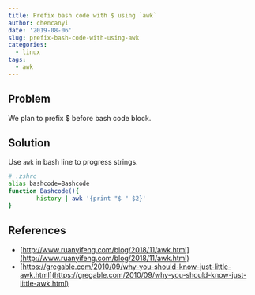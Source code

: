 ```yaml
---
title: Prefix bash code with $ using `awk`
author: chencanyi
date: '2019-08-06'
slug: prefix-bash-code-with-using-awk
categories:
  - linux
tags:
  - awk
---
```

## Problem
We plan to prefix $ before bash code block.
## Solution
Use `awk` in bash line to progress strings.
```bash
# .zshrc
alias bashcode=Bashcode
function Bashcode(){
        history | awk '{print "$ " $2}'
}
```
## References
* [http://www.ruanyifeng.com/blog/2018/11/awk.html](http://www.ruanyifeng.com/blog/2018/11/awk.html)
* [https://gregable.com/2010/09/why-you-should-know-just-little-awk.html](https://gregable.com/2010/09/why-you-should-know-just-little-awk.html)
